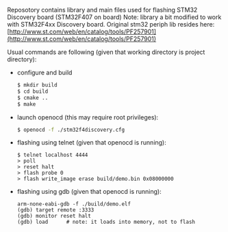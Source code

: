 Reposotory contains library and main files used for flashing STM32 Discovery board (STM32F407 on board)
Note: library a bit modified to work with STM32F4xx Discovery board. Original stm32 periph lib resides here:
[http://www.st.com/web/en/catalog/tools/PF257901](http://www.st.com/web/en/catalog/tools/PF257901)

Usual commands are following (given that working directory is project directory):

- configure and build
    ```bash
    $ mkdir build
    $ cd build
    $ cmake ..
    $ make
    ```

- launch openocd (this may require root privileges):
    ```bash
    $ openocd -f ./stm32f4discovery.cfg
    ```

- flashing using telnet (given that openocd is running):
    ```
    $ telnet localhost 4444
    > poll
    > reset halt
    > flash probe 0
    > flash write_image erase build/demo.bin 0x08000000
    ```

- flashing using gdb (given that openocd is running):
    ```
    arm-none-eabi-gdb -f ./build/demo.elf
    (gdb) target remote :3333
    (gdb) monitor reset halt
    (gdb) load		# note: it loads into memory, not to flash
    ```


